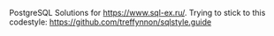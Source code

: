PostgreSQL Solutions for https://www.sql-ex.ru/.
Trying to stick to this codestyle: https://github.com/treffynnon/sqlstyle.guide
